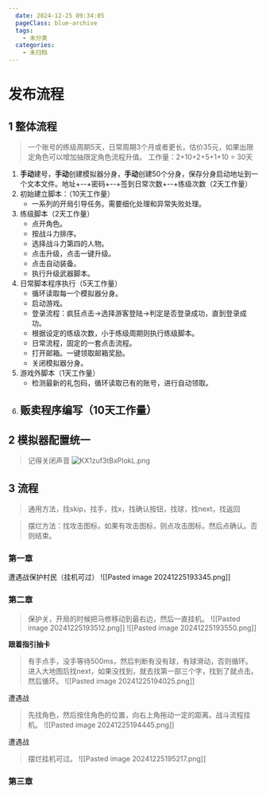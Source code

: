```yaml
---
  date: 2024-12-25 09:34:05
  pageClass: blue-archive
  tags:
    - 未分类
  categories:
    - 未归档
---
```


# 发布流程

## 1 整体流程
> 一个账号的练级周期5天，日常周期3个月或者更长，估价35元，如果出限定角色可以增加抽限定角色流程升值。
> 工作量：2+10+2+5+1+10 = 30天

1. **手动**建号，**手动**创建模拟器分身，**手动**创建50个分身，保存分身启动地址到一个文本文件。地址+--+密码+--+签到日常次数+--+练级次数（2天工作量）
2. 初始建立脚本：（10天工作量）
	- 一系列的开局引导任务。需要细化处理和异常失败处理。 
3. 练级脚本（2天工作量）
	- 点开角色。
	- 按战斗力排序。
	- 选择战斗力第四的人物。
	- 点击升级，点击一键升级。
	- 点击自动装备。
	- 执行升级武器脚本。
4. 日常脚本程序执行（5天工作量）
	- 循环读取每一个模拟器分身。
	- 启动游戏。
	- 登录流程：疯狂点击->选择游客登陆->判定是否登录成功，直到登录成功。
	- 根据设定的练级次数，小于练级周期则执行练级脚本。
	- 日常流程，固定的一套点击流程。
	- 打开邮箱。一键领取邮箱奖励。
	- 关闭模拟器分身。
5. 游戏外脚本（1天工作量）
	- 检测最新的礼包码，循环读取已有的账号，进行自动领取。
6. 贩卖程序编写（10天工作量）
	- 

## 2 模拟器配置统一
> 记得关闭声音
![KX1zuf3tBxPlokL.png](https://s2.loli.net/2024/12/25/KX1zuf3tBxPlokL.png)
## 3 流程
> 通用方法，找skip，找手，找x，找确认按钮，找球，找next，找返回

> 摆烂方法：找攻击图标，如果有攻击图标，则点攻击图标，然后点确认。否则结束。

### 第一章
遭遇战保护村民（挂机可过）
![[Pasted image 20241225193345.png]]
### 第二章
> 保护关，开局的时候把马修移动到最右边，然后一直挂机。
![[Pasted image 20241225193512.png]]
![[Pasted image 20241225193550.png]]

**跟着指引抽卡**
> 有手点手，没手等待500ms，然后判断有没有球，有球滑动，否则循环。
> 进入大地图后找next，如果没找到，就去找第一部三个字，找到了就点击。然后循环。
![[Pasted image 20241225194025.png]]

遭遇战
>先找角色，然后按住角色的位置，向右上角拖动一定的距离。战斗流程挂机。
![[Pasted image 20241225194445.png]]

遭遇战
> 摆烂挂机可过。
![[Pasted image 20241225195217.png]]
### 第三章
